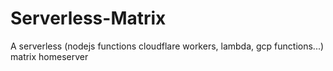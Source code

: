 # Serverless-Matrix
A serverless (nodejs functions cloudflare workers, lambda, gcp functions...) matrix homeserver
